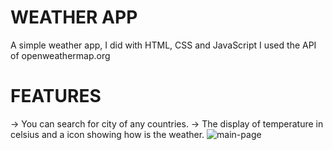 # WEATHER APP
A simple weather app, I did with HTML, CSS and JavaScript I used the API of openweathermap.org
# FEATURES
-> You can search for city of any countries.
-> The display of temperature in celsius and a icon showing how is the weather.
![main-page](https://github.com/Vacf04/weatherappjs/assets/89648256/10f7cc78-d5e2-4420-8948-271ac8fa0079)
